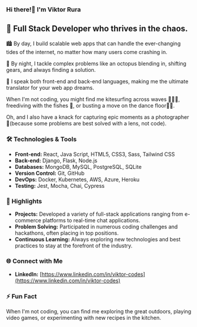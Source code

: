 

### Hi there!🖖 I'm Viktor Rura

## 🚀 Full Stack Developer who thrives in the chaos.

🏙️ By day, I build scalable web apps that can handle the ever-changing tides of the internet, no matter how many users come crashing in.

🌃 By night, I tackle complex problems like an octopus blending in, shifting gears, and always finding a solution.

📢 I speak both front-end and back-end languages, making me the ultimate translator for your web app dreams.

When I'm not coding, you might find me kitesurfing across waves 🏄🏻‍♂️, freediving with the fishes 🐡, or busting a move on the dance floor🕺🏻.

Oh, and I also have a knack for capturing epic moments as a photographer 📸(because some problems are best solved with a lens, not code).


### 🛠️ Technologies & Tools
- **Front-end:** React, Java Script, HTML5, CSS3, Sass, Tailwind CSS
- **Back-end:** Django, Flask, Node.js
- **Databases:** MongoDB, MySQL, PostgreSQL, SQLite
- **Version Control:** Git, GitHub
- **DevOps:** Docker, Kubernetes, AWS, Azure, Heroku
- **Testing:** Jest, Mocha, Chai, Cypress

### 🌟 Highlights
- **Projects:** Developed a variety of full-stack applications ranging from e-commerce platforms to real-time chat applications.
- **Problem Solving:** Participated in numerous coding challenges and hackathons, often placing in top positions.
- **Continuous Learning:** Always exploring new technologies and best practices to stay at the forefront of the industry.

### 🌐 Connect with Me
- **LinkedIn:** [https://www.linkedin.com/in/viktor-codes](https://www.linkedin.com/in/viktor-codes)

### ⚡ Fun Fact
When I'm not coding, you can find me exploring the great outdoors, playing video games, or experimenting with new recipes in the kitchen.
